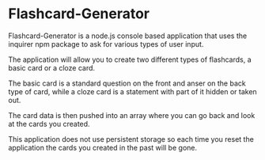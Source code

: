 # Flashcard-Generator

Flashcard-Generator is a node.js console based application that uses the inquirer npm package to ask for various types of user input.

The application will allow you to create two different types of flashcards, a basic card or a cloze card.

The basic card is a standard question on the front and anser on the back type of card, while a cloze card is a statement with part of it hidden or taken out.

The card data is then pushed into an array where you can go back and look at the cards you created.

This application does not use persistent storage so each time you reset the application the cards you created in the past will be gone.
